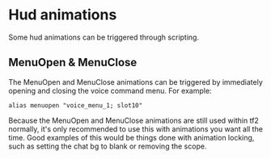 # Hud animations

Some hud animations can be triggered through scripting.

## MenuOpen & MenuClose

The MenuOpen and MenuClose animations can be triggered by immediately opening and closing the voice command menu. For example:

```
alias menuopen "voice_menu_1; slot10"
```

Because the MenuOpen and MenuClose animations are still used within tf2 normally, it's only recommended to use this with animations you want all the time. Good examples of this would be things done with animation locking, such as setting the chat bg to blank or removing the scope.